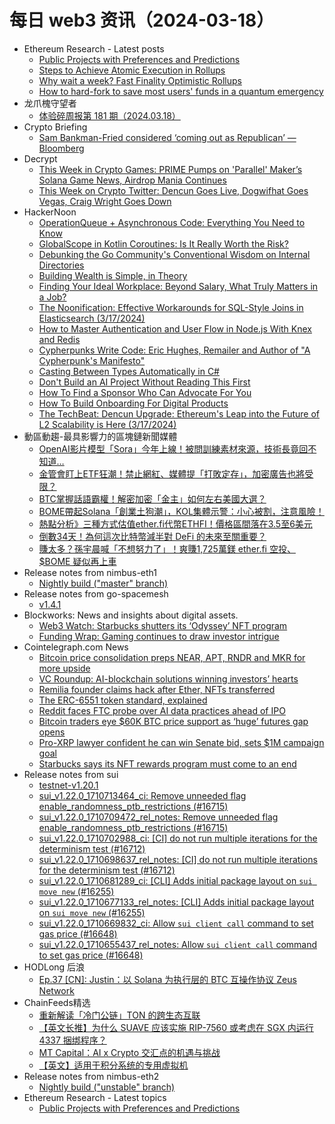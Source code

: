 # 每日 web3 资讯（2024-03-18）

- Ethereum Research - Latest posts
  - [Public Projects with Preferences and Predictions](https://ethresear.ch/t/public-projects-with-preferences-and-predictions/19024#post_1)
  - [Steps to Achieve Atomic Execution in Rollups](https://ethresear.ch/t/steps-to-achieve-atomic-execution-in-rollups/18776#post_4)
  - [Why wait a week? Fast Finality Optimistic Rollups](https://ethresear.ch/t/why-wait-a-week-fast-finality-optimistic-rollups/18868#post_4)
  - [How to hard-fork to save most users' funds in a quantum emergency](https://ethresear.ch/t/how-to-hard-fork-to-save-most-users-funds-in-a-quantum-emergency/18901#post_19)
- 龙爪槐守望者
  - [体验碎周报第 181 期（2024.03.18）](https://www.ftium4.com/ux-weekly-181.html)
- Crypto Briefing
  - [Sam Bankman-Fried considered ‘coming out as Republican’ — Bloomberg](https://cryptobriefing.com/sbf-coming-out-republican/)
- Decrypt
  - [This Week in Crypto Games: PRIME Pumps on 'Parallel' Maker’s Solana Game News, Airdrop Mania Continues](https://decrypt.co/222088/this-week-crypto-games-prime-parallel-solana-game-airdrop-mania)
  - [This Week on Crypto Twitter: Dencun Goes Live, Dogwifhat Goes Vegas, Craig Wright Goes Down](https://decrypt.co/221988/this-week-on-crypto-twitter-dencun-dogwifhat-craig-wright-not-satoshi)
- HackerNoon
  - [OperationQueue + Asynchronous Code: Everything You Need to Know](https://hackernoon.com/operationqueue-asynchronous-code-everything-you-need-to-know?source=rss)
  - [GlobalScope in Kotlin Coroutines: Is It Really Worth the Risk?](https://hackernoon.com/globalscope-in-kotlin-coroutines-is-it-really-worth-the-risk?source=rss)
  - [Debunking the Go Community's Conventional Wisdom on Internal Directories](https://hackernoon.com/debunking-the-go-communitys-conventional-wisdom-on-internal-directories?source=rss)
  - [Building Wealth is Simple, in Theory](https://hackernoon.com/building-wealth-is-simple-in-theory?source=rss)
  - [Finding Your Ideal Workplace: Beyond Salary, What Truly Matters in a Job?](https://hackernoon.com/finding-your-ideal-workplace-beyond-salary-what-truly-matters-in-a-job?source=rss)
  - [The Noonification: Effective Workarounds for SQL-Style Joins in Elasticsearch (3/17/2024)](https://hackernoon.com/3-17-2024-noonification?source=rss)
  - [How to Master Authentication and User Flow in Node.js With Knex and Redis](https://hackernoon.com/how-to-master-authentication-and-user-flow-in-nodejs-with-knex-and-redis?source=rss)
  - [Cypherpunks Write Code: Eric Hughes, Remailer and Author of "A Cypherpunk's Manifesto"](https://hackernoon.com/cypherpunks-write-code-eric-hughes-remailer-and-author-of-a-cypherpunks-manifesto?source=rss)
  - [Casting Between Types Automatically in C#](https://hackernoon.com/casting-between-types-automatically-in-c?source=rss)
  - [Don't Build an AI Project Without Reading This First](https://hackernoon.com/dont-build-an-ai-project-without-reading-this-first?source=rss)
  - [How To Find a Sponsor Who Can Advocate For You](https://hackernoon.com/how-to-find-a-sponsor-who-can-advocate-for-you?source=rss)
  - [How To Build Onboarding For Digital Products](https://hackernoon.com/how-to-build-onboarding-for-digital-products?source=rss)
  - [The TechBeat: Dencun Upgrade: Ethereum's Leap into the Future of L2 Scalability is Here (3/17/2024)](https://hackernoon.com/3-17-2024-techbeat?source=rss)
- 動區動趨-最具影響力的區塊鏈新聞媒體
  - [OpenAI影片模型「Sora」今年上線！被問訓練素材來源，技術長竟回不知道…](https://www.blocktempo.com/openais-video-model-sora-launches-this-year/)
  - [金管會盯上ETF狂潮！禁止網紅、媒體提「打敗定存」，加密廣告也將受限？](https://www.blocktempo.com/the-fsc-forbids-kols-from-stating-that-etf-returns-outperform-time-deposits/)
  - [BTC掌握話語霸權！解密加密「金主」如何左右美國大選？](https://www.blocktempo.com/decrypting-how-cryptocurrency-financiers-influence-u-s-elections/)
  - [BOME帶起Solana「創業土狗潮」，KOL集體示警：小心被割，注意風險！](https://www.blocktempo.com/bome-sparks-a-trend-of-meme-coin-startups-in-solana/)
  - [熱點分析》三種方式估值ether.fi代幣ETHFI！價格區間落在3.5至6美元](https://www.blocktempo.com/three-ways-to-value-the-ether-fi-token-ethfi/)
  - [倒數34天！為何這次比特幣減半對 DeFi 的未來至關重要？](https://www.blocktempo.com/why-is-this-bitcoin-halving-important-for-the-future-of-defi/)
  - [賺太多？孫宇晨喊「不想努力了」！爽賺1,725萬鎂 ether.fi 空投、$BOME 疑似再上車](https://www.blocktempo.com/justin-sun-earns-17-25-million-in-three-days-from-ether-fi-airdrop/)
- Release notes from nimbus-eth1
  - [Nightly build ("master" branch)](https://github.com/status-im/nimbus-eth1/releases/tag/nightly)
- Release notes from go-spacemesh
  - [v1.4.1](https://github.com/spacemeshos/go-spacemesh/releases/tag/v1.4.1)
- Blockworks: News and insights about digital assets.
  - [Web3 Watch: Starbucks shutters its ‘Odyssey’ NFT program](https://blockworks.co/news/starbucks-terminates-nft-program)
  - [Funding Wrap: Gaming continues to draw investor intrigue](https://blockworks.co/news/web3-gaming-draws-investor-intrigue)
- Cointelegraph.com News
  - [Bitcoin price consolidation preps NEAR, APT, RNDR and MKR for more upside](https://cointelegraph.com/news/bitcoin-price-consolidation-preps-near-apt-rndr-and-mkr-for-more-upside)
  - [VC Roundup: AI-blockchain solutions winning investors’ hearts](https://cointelegraph.com/news/vc-roundup-ai-blockchain-solutions-winning-investors-hearts)
  - [Remilia founder claims hack after Ether, NFTs transferred](https://cointelegraph.com/news/remilia-founder-claims-hack-after-ether-nfts-transferred)
  - [The ERC-6551 token standard, explained](https://cointelegraph.com/explained/the-erc-6551-token-standard-explained)
  - [Reddit faces FTC probe over AI data practices ahead of IPO](https://cointelegraph.com/news/reddit-faces-ftc-probe-over-ai-data-practices-ahead-of-ipo)
  - [Bitcoin traders eye $60K BTC price support as ‘huge’ futures gap opens](https://cointelegraph.com/news/bitcoin-traders-60k-btc-price-support-futures-gap)
  - [Pro-XRP lawyer confident he can win Senate bid, sets $1M campaign goal](https://cointelegraph.com/news/john-deaton-senator-elizabeth-warren-massachusetts)
  - [Starbucks says its NFT rewards program must come to an end](https://cointelegraph.com/news/starbucks-nft-odyssey-beta-program-digital-collectible-stamps)
- Release notes from sui
  - [testnet-v1.20.1](https://github.com/MystenLabs/sui/releases/tag/testnet-v1.20.1)
  - [sui_v1.22.0_1710713464_ci: Remove unneeded flag enable_randomness_ptb_restrictions (#16715)](https://github.com/MystenLabs/sui/releases/tag/sui_v1.22.0_1710713464_ci)
  - [sui_v1.22.0_1710709472_rel_notes: Remove unneeded flag enable_randomness_ptb_restrictions (#16715)](https://github.com/MystenLabs/sui/releases/tag/sui_v1.22.0_1710709472_rel_notes)
  - [sui_v1.22.0_1710702988_ci: [CI] do not run multiple iterations for the determinism test (#16712)](https://github.com/MystenLabs/sui/releases/tag/sui_v1.22.0_1710702988_ci)
  - [sui_v1.22.0_1710698637_rel_notes: [CI] do not run multiple iterations for the determinism test (#16712)](https://github.com/MystenLabs/sui/releases/tag/sui_v1.22.0_1710698637_rel_notes)
  - [sui_v1.22.0_1710681289_ci: [CLI] Adds initial package layout on `sui move new` (#16255)](https://github.com/MystenLabs/sui/releases/tag/sui_v1.22.0_1710681289_ci)
  - [sui_v1.22.0_1710677133_rel_notes: [CLI] Adds initial package layout on `sui move new` (#16255)](https://github.com/MystenLabs/sui/releases/tag/sui_v1.22.0_1710677133_rel_notes)
  - [sui_v1.22.0_1710669832_ci: Allow `sui client call` command to set gas price (#16648)](https://github.com/MystenLabs/sui/releases/tag/sui_v1.22.0_1710669832_ci)
  - [sui_v1.22.0_1710655437_rel_notes: Allow `sui client call` command to set gas price (#16648)](https://github.com/MystenLabs/sui/releases/tag/sui_v1.22.0_1710655437_rel_notes)
- HODLong 后浪
  - [Ep.37 [CN]: Justin：以 Solana 为执行层的 BTC 互操作协议 Zeus Network](https://hodlong-hou-lang.simplecast.com/episodes/ep37-cn-zeus-network-oQOLO79E)
- ChainFeeds精选
  - [重新解读「冷门公链」TON 的跨生态互联](https://research.mintventures.fund/2024/03/14/zh-exploring-cross-ecosystem-connectivity-of-the-niche-blockchain-ton/)
  - [【英文长推】为什么 SUAVE 应该实施 RIP-7560 或考虑在 SGX 内运行 4337 捆绑程序？](https://twitter.com/doganeth_en/status/1767312296122958097)
  - [MT Capital：AI x Crypto 交汇点的机遇与挑战](https://productive-apple-b65.notion.site/MT-Capital-AI-x-Crypto-20768d4a49b5493fb85630052e530f89)
  - [【英文】适用于积分系统的专用虚拟机](https://mirror.xyz/stackrlabs.eth/xSRyanslzZEW95mP1_N8Z5X5_eIaEXQBgwc42txZPDI)
- Release notes from nimbus-eth2
  - [Nightly build ("unstable" branch)](https://github.com/status-im/nimbus-eth2/releases/tag/nightly)
- Ethereum Research - Latest topics
  - [Public Projects with Preferences and Predictions](https://ethresear.ch/t/public-projects-with-preferences-and-predictions/19024)
